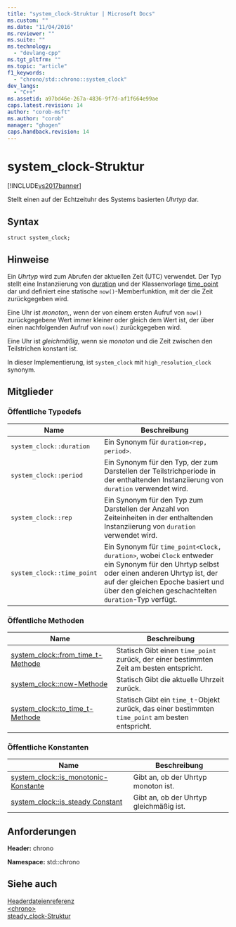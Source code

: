 ```yaml
---
title: "system_clock-Struktur | Microsoft Docs"
ms.custom: ""
ms.date: "11/04/2016"
ms.reviewer: ""
ms.suite: ""
ms.technology: 
  - "devlang-cpp"
ms.tgt_pltfrm: ""
ms.topic: "article"
f1_keywords: 
  - "chrono/std::chrono::system_clock"
dev_langs: 
  - "C++"
ms.assetid: a97bd46e-267a-4836-9f7d-af1f664e99ae
caps.latest.revision: 14
author: "corob-msft"
ms.author: "corob"
manager: "ghogen"
caps.handback.revision: 14
---
```

# system_clock-Struktur
[!INCLUDE[vs2017banner](../assembler/inline/includes/vs2017banner.md)]

Stellt einen auf der Echtzeituhr des Systems basierten *Uhrtyp* dar.  
  
## Syntax  
  
```  
struct system_clock;  
```  
  
## Hinweise  
 Ein *Uhrtyp* wird zum Abrufen der aktuellen Zeit \(UTC\) verwendet.  Der Typ stellt eine Instanziierung von [duration](../standard-library/duration-class.md) und der Klassenvorlage [time\_point](../standard-library/time-point-class.md) dar und definiert eine statische `now()`\-Memberfunktion, mit der die Zeit zurückgegeben wird.  
  
 Eine Uhr ist *monoton,*, wenn der von einem ersten Aufruf von `now()` zurückgegebene Wert immer kleiner oder gleich dem Wert ist, der über einen nachfolgenden Aufruf von `now()` zurückgegeben wird.  
  
 Eine Uhr ist *gleichmäßig*, wenn sie *monoton* und die Zeit zwischen den Teilstrichen konstant ist.  
  
 In dieser Implementierung, ist `system_clock` mit `high_resolution_clock` synonym.  
  
## Mitglieder  
  
### Öffentliche Typedefs  
  
|Name|Beschreibung|  
|----------|------------------|  
|`system_clock::duration`|Ein Synonym für `duration<rep, period>`.|  
|`system_clock::period`|Ein Synonym für den Typ, der zum Darstellen der Teilstrichperiode in der enthaltenden Instanziierung von `duration` verwendet wird.|  
|`system_clock::rep`|Ein Synonym für den Typ zum Darstellen der Anzahl von Zeiteinheiten in der enthaltenden Instanziierung von `duration` verwendet wird.|  
|`system_clock::time_point`|Ein Synonym für `time_point<Clock, duration>`, wobei `Clock` entweder ein Synonym für den Uhrtyp selbst oder einen anderen Uhrtyp ist, der auf der gleichen Epoche basiert und über den gleichen geschachtelten `duration`\-Typ verfügt.|  
  
### Öffentliche Methoden  
  
|Name|Beschreibung|  
|----------|------------------|  
|[system\_clock::from\_time\_t\-Methode](../Topic/system_clock::from_time_t%20Method.md)|Statisch  Gibt einen `time_point` zurück, der einer bestimmten Zeit am besten entspricht.|  
|[system\_clock::now\-Methode](../Topic/system_clock::now%20Method.md)|Statisch  Gibt die aktuelle Uhrzeit zurück.|  
|[system\_clock::to\_time\_t\-Methode](../Topic/system_clock::to_time_t%20Method.md)|Statisch  Gibt ein `time_t`\-Objekt zurück, das einer bestimmten `time_point` am besten entspricht.|  
  
### Öffentliche Konstanten  
  
|Name|Beschreibung|  
|----------|------------------|  
|[system\_clock::is\_monotonic\-Konstante](../Topic/system_clock::is_monotonic%20Constant.md)|Gibt an, ob der Uhrtyp monoton ist.|  
|[system\_clock::is\_steady Constant](../Topic/system_clock::is_steady%20Constant.md)|Gibt an, ob der Uhrtyp gleichmäßig ist.|  
  
## Anforderungen  
 **Header:** chrono  
  
 **Namespace:** std::chrono  
  
## Siehe auch  
 [Headerdateienreferenz](../standard-library/cpp-standard-library-header-files.md)   
 [\<chrono\>](../standard-library/chrono.md)   
 [steady\_clock\-Struktur](../standard-library/steady-clock-struct.md)